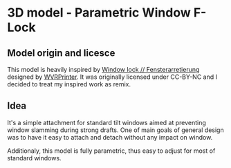 # 3D model - Parametric Window F-Lock

## Model origin and licesce

This model is heavily inspired by [Window lock // Fensterarretierung](https://www.printables.com/model/102126-window-lock-fensterarretierung) designed by [WVRPrinter](https://www.printables.com/@WVRPrinter_146394). It was originally licensed under CC-BY-NC and I decided to treat my inspired work as remix.

## Idea

It's a simple attachment for standard tilt windows aimed at preventing window slamming during strong drafts. One of main goals of general design was to have it easy to attach and detach without any impact on window.

Additionaly, this model is fully parametric, thus easy to adjust for most of standard windows.
